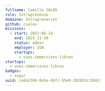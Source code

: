```yaml
---
fullname: Camille SALOU
role: Intrapreneuse
domaine: Intraprenariat
github: csalou
missions:
  - start: 2022-06-14
    end: 2023-11-30
    status: admin
    employer: IGN
    startups:
      - vues-immersives-libres
startups:
  - vues-immersives-libres
badges:
  - segur
uuid: ceda2384-0a5e-4bfc-b5e0-202653c19d41
---
```


